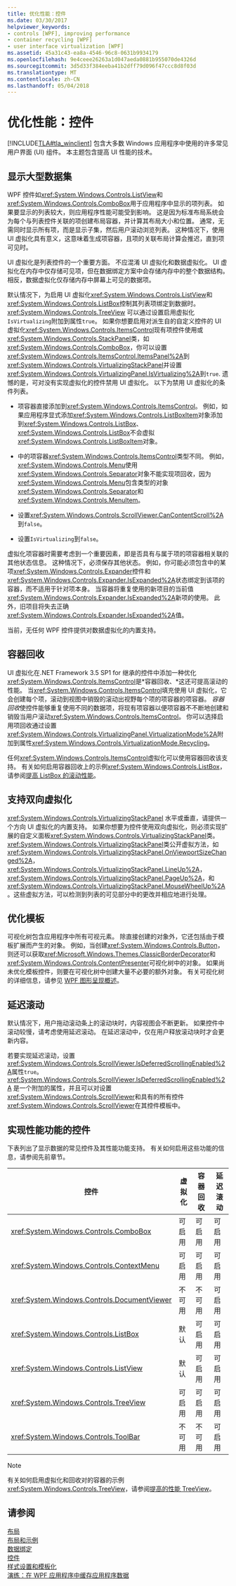 ```yaml
---
title: 优化性能：控件
ms.date: 03/30/2017
helpviewer_keywords:
- controls [WPF], improving performance
- container recycling [WPF]
- user interface virtualization [WPF]
ms.assetid: 45a31c43-ea8a-4546-96c8-0631b9934179
ms.openlocfilehash: 9e4ceee26263a1d047aeda0881b955070de4326d
ms.sourcegitcommit: 3d5d33f384eeba41b2dff79d096f47ccc8d8f03d
ms.translationtype: MT
ms.contentlocale: zh-CN
ms.lasthandoff: 05/04/2018
---
```

# <a name="optimizing-performance-controls"></a>优化性能：控件
[!INCLUDE[TLA#tla_winclient](../../../../includes/tlasharptla-winclient-md.md)] 包含大多数 Windows 应用程序中使用的许多常见用户界面 (UI) 组件。 本主题包含提高 UI 性能的技术。  
  
 
  
<a name="Displaying"></a>   
## <a name="displaying-large-data-sets"></a>显示大型数据集  
 WPF 控件如<xref:System.Windows.Controls.ListView>和<xref:System.Windows.Controls.ComboBox>用于应用程序中显示的项列表。 如果要显示的列表较大，则应用程序性能可能受到影响。 这是因为标准布局系统会为每个与列表控件关联的项创建布局容器，并计算其布局大小和位置。 通常，无需同时显示所有项，而是显示子集，然后用户滚动浏览列表。 这种情况下，使用 UI 虚拟化具有意义，这意味着生成项容器，且项的关联布局计算会推迟，直到项可见时。  
  
 UI 虚拟化是列表控件的一个重要方面。 不应混淆 UI 虚拟化和数据虚拟化。 UI 虚拟化在内存中仅存储可见项，但在数据绑定方案中会存储内存中的整个数据结构。 相反，数据虚拟化仅存储内存中屏幕上可见的数据项。  
  
 默认情况下，为启用 UI 虚拟化<xref:System.Windows.Controls.ListView>和<xref:System.Windows.Controls.ListBox>控制其列表项绑定到数据时。 <xref:System.Windows.Controls.TreeView> 可以通过设置启用虚拟化<!--zz <xref:System.Windows.Controls.VirtualizingStackPanel.IsVirtualizing%2A?displayProperty=nameWithType> -->`IsVirtualizing`附加到属性`true`。 如果你想要启用对派生自的自定义控件的 UI 虚拟化<xref:System.Windows.Controls.ItemsControl>现有项控件使用或<xref:System.Windows.Controls.StackPanel>类，如<xref:System.Windows.Controls.ComboBox>，你可以设置<xref:System.Windows.Controls.ItemsControl.ItemsPanel%2A>到<xref:System.Windows.Controls.VirtualizingStackPanel>并设置<xref:System.Windows.Controls.VirtualizingPanel.IsVirtualizing%2A>到`true`. 遗憾的是，可对没有实现虚拟化的控件禁用 UI 虚拟化。 以下为禁用 UI 虚拟化的条件列表。  
  
-   项容器直接添加到<xref:System.Windows.Controls.ItemsControl>。 例如，如果应用程序显式添加<xref:System.Windows.Controls.ListBoxItem>对象添加到<xref:System.Windows.Controls.ListBox>、<xref:System.Windows.Controls.ListBox>不会虚拟<xref:System.Windows.Controls.ListBoxItem>对象。  
  
-   中的项容器<xref:System.Windows.Controls.ItemsControl>类型不同。 例如，<xref:System.Windows.Controls.Menu>使用<xref:System.Windows.Controls.Separator>对象不能实现项回收，因为<xref:System.Windows.Controls.Menu>包含类型的对象<xref:System.Windows.Controls.Separator>和<xref:System.Windows.Controls.MenuItem>。  
  
-   设置<xref:System.Windows.Controls.ScrollViewer.CanContentScroll%2A>到`false`。  
  
-   设置<!--zz <xref:System.Windows.Controls.VirtualizingStackPanel.IsVirtualizing%2A>-->`IsVirtualizing`到`false`。  
  
 虚拟化项容器时需要考虑到一个重要因素，即是否具有与属于项的项容器相关联的其他状态信息。 这种情况下，必须保存其他状态。 例如，你可能必须包含中的某项<xref:System.Windows.Controls.Expander>控件和<xref:System.Windows.Controls.Expander.IsExpanded%2A>状态绑定到该项的容器，而不适用于针对项本身。 当容器将重复使用的新项目的当前值<xref:System.Windows.Controls.Expander.IsExpanded%2A>新项的使用。 此外，旧项目将失去正确<xref:System.Windows.Controls.Expander.IsExpanded%2A>值。  
  
 当前，无任何 WPF 控件提供对数据虚拟化的内置支持。  
  
<a name="Container"></a>   
## <a name="container-recycling"></a>容器回收  
 UI 虚拟化在.NET Framework 3.5 SP1 for 继承的控件中添加一种优化<xref:System.Windows.Controls.ItemsControl>是*容器回收、*这还可提高滚动的性能。  当<xref:System.Windows.Controls.ItemsControl>填充使用 UI 虚拟化，它会创建每个项，滚动到视图中销毁的滚动出视野每个项的项容器的项容器。 *容器回收*使控件能够重复使用不同的数据项，将现有项容器以便项容器不不断地创建和销毁当用户滚动<xref:System.Windows.Controls.ItemsControl>。 你可以选择启用项回收通过设置<xref:System.Windows.Controls.VirtualizingPanel.VirtualizationMode%2A>附加到属性<xref:System.Windows.Controls.VirtualizationMode.Recycling>。  
  
 任何<xref:System.Windows.Controls.ItemsControl>虚拟化可以使用容器回收该支持。  有关如何启用容器回收上的示例<xref:System.Windows.Controls.ListBox>，请参阅[提高 ListBox 的滚动性能](../../../../docs/framework/wpf/controls/how-to-improve-the-scrolling-performance-of-a-listbox.md)。  
  
<a name="Supporting"></a>   
## <a name="supporting-bidirectional-virtualization"></a>支持双向虚拟化  
 <xref:System.Windows.Controls.VirtualizingStackPanel> 水平或垂直，请提供一个方向 UI 虚拟化的内置支持。 如果你想要为控件使用双向虚拟化，则必须实现扩展的自定义面板<xref:System.Windows.Controls.VirtualizingStackPanel>类。 <xref:System.Windows.Controls.VirtualizingStackPanel>类公开虚拟方法，如<xref:System.Windows.Controls.VirtualizingStackPanel.OnViewportSizeChanged%2A>， <xref:System.Windows.Controls.VirtualizingStackPanel.LineUp%2A>， <xref:System.Windows.Controls.VirtualizingStackPanel.PageUp%2A>，和<xref:System.Windows.Controls.VirtualizingStackPanel.MouseWheelUp%2A>。这些虚拟方法，可以检测到列表的可见部分中的更改并相应地进行处理。  
  
<a name="Optimizing"></a>   
## <a name="optimizing-templates"></a>优化模板  
 可视化树包含应用程序中所有可视元素。  除直接创建的对象外，它还包括由于模板扩展而产生的对象。  例如，当创建<xref:System.Windows.Controls.Button>，则还可以获取<xref:Microsoft.Windows.Themes.ClassicBorderDecorator>和<xref:System.Windows.Controls.ContentPresenter>可视化树中的对象。  如果尚未优化模板控件，则要在可视化树中创建大量不必要的额外对象。   有关可视化树的详细信息，请参见 [WPF 图形呈现概述](../../../../docs/framework/wpf/graphics-multimedia/wpf-graphics-rendering-overview.md)。  
  
<a name="Deferred"></a>   
## <a name="deferred-scrolling"></a>延迟滚动  
 默认情况下，用户拖动滚动条上的滚动块时，内容视图会不断更新。  如果控件中滚动较慢，请考虑使用延迟滚动。  在延迟滚动中，仅在用户释放滚动块时才会更新内容。  
  
 若要实现延迟滚动，设置<xref:System.Windows.Controls.ScrollViewer.IsDeferredScrollingEnabled%2A>属性`true`。  <xref:System.Windows.Controls.ScrollViewer.IsDeferredScrollingEnabled%2A> 是一个附加的属性，并且可以对设置<xref:System.Windows.Controls.ScrollViewer>和具有的所有控件<xref:System.Windows.Controls.ScrollViewer>在其控件模板中。  
  
<a name="Controls"></a>   
## <a name="controls-that-implement-performance-features"></a>实现性能功能的控件  
 下表列出了显示数据的常见控件及其性能功能支持。  有关如何启用这些功能的信息，请参阅先前章节。  
  
|控件|虚拟化|容器回收|延迟滚动|  
|-------------|--------------------|-------------------------|------------------------|  
|<xref:System.Windows.Controls.ComboBox>|可启用|可启用|可启用|  
|<xref:System.Windows.Controls.ContextMenu>|可启用|可启用|可启用|  
|<xref:System.Windows.Controls.DocumentViewer>|不可用|不可用|可启用|  
|<xref:System.Windows.Controls.ListBox>|默认|可启用|可启用|  
|<xref:System.Windows.Controls.ListView>|默认|可启用|可启用|  
|<xref:System.Windows.Controls.TreeView>|可启用|可启用|可启用|  
|<xref:System.Windows.Controls.ToolBar>|不可用|不可用|可启用|  
  
> [!NOTE]
>  有关如何启用虚拟化和回收对的容器的示例<xref:System.Windows.Controls.TreeView>，请参阅[提高的性能 TreeView](../../../../docs/framework/wpf/controls/how-to-improve-the-performance-of-a-treeview.md)。  
  
## <a name="see-also"></a>请参阅  
 [布局](../../../../docs/framework/wpf/advanced/layout.md)  
 [布局和示例](../../../../docs/framework/wpf/advanced/optimizing-performance-layout-and-design.md)  
 [数据绑定](../../../../docs/framework/wpf/advanced/optimizing-performance-data-binding.md)  
 [控件](../../../../docs/framework/wpf/controls/index.md)  
 [样式设置和模板化](../../../../docs/framework/wpf/controls/styling-and-templating.md)  
 [演练：在 WPF 应用程序中缓存应用程序数据](../../../../docs/framework/wpf/advanced/walkthrough-caching-application-data-in-a-wpf-application.md)
